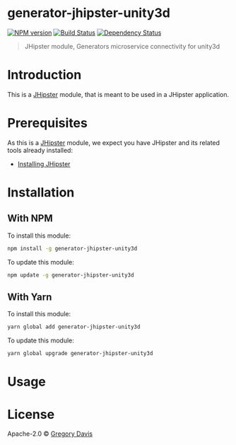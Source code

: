 # generator-jhipster-unity3d

[![NPM version][npm-image]][npm-url] [![Build Status][github-actions-image]][github-actions-url] [![Dependency Status][daviddm-image]][daviddm-url]

> JHipster module, Generators microservice connectivity for unity3d

# Introduction

This is a [JHipster](https://www.jhipster.tech/) module, that is meant to be used in a JHipster application.

# Prerequisites

As this is a [JHipster](https://www.jhipster.tech/) module, we expect you have JHipster and its related tools already installed:

- [Installing JHipster](https://www.jhipster.tech/installation/)

# Installation

## With NPM

To install this module:

```bash
npm install -g generator-jhipster-unity3d
```

To update this module:

```bash
npm update -g generator-jhipster-unity3d
```

## With Yarn

To install this module:

```bash
yarn global add generator-jhipster-unity3d
```

To update this module:

```bash
yarn global upgrade generator-jhipster-unity3d
```

# Usage

# License

Apache-2.0 © [Gregory Davis](maldieve.com)

[npm-image]: https://img.shields.io/npm/v/generator-jhipster-unity3d.svg
[npm-url]: https://npmjs.org/package/generator-jhipster-unity3d
[github-actions-image]: https://github.com/maldieve/generator-jhipster-unity3d/workflows/Build/badge.svg
[github-actions-url]: https://github.com/maldieve/generator-jhipster-unity3d/actions
[daviddm-image]: https://david-dm.org/maldieve/generator-jhipster-unity3d.svg?theme=shields.io
[daviddm-url]: https://david-dm.org/maldieve/generator-jhipster-unity3d

